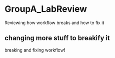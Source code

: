 # GroupA_LabReview
Reviewing how workflow breaks and how to fix it

## changing more stuff to breakify it 
breaking and fixing workflow!
